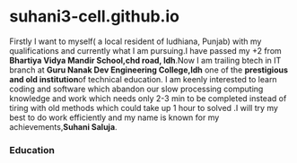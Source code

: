 # suhani3-cell.github.io
Firstly I want to myself( a local resident of ludhiana, Punjab) with my qualifications and currently what I am pursuing.I have passed my +2 from **Bhartiya Vidya Mandir School,chd road, ldh**.Now I am trailing btech in IT branch at **Guru Nanak Dev Engineering College,ldh** one of the **prestigious and old institution**of technical education. I am keenly interested to learn coding and software which abandon our slow processing computing knowledge and work which needs only 2-3 min to be completed instead of tiring with old methods which could take up 1 hour to solved .I will try my best to do work efficiently and my name is known for my achievements,**Suhani Saluja**.
### Education

